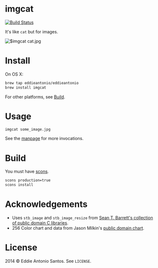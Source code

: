 # imgcat

[![Build Status](https://travis-ci.org/eddieantonio/imgcat.svg?branch=master)](https://travis-ci.org/eddieantonio/imgcat)

It's like `cat` but for images.

![$imgcat cat.jpg](http://eddieantonio.ca/imgcat/assets/8dc8c1cde5.png)

# Install

On OS X:

```sh
brew tap eddieantonio/eddieantonio
brew install imgcat
```

For other platforms, see [Build](#Build).

# Usage

```sh
imgcat some_image.jpg
```

See the [manpage](./doc/imgcat.1.md) for more invocations.

# Build

You must have [scons](http://www.scons.org/).

```sh
scons production=true
scons install
```

# Acknowledgements

 - Uses `stb_image` and `stb_image_resize` from [Sean T. Barrett's collection
   of public domain C libraries][stb].
 - 256 Color chart and data from Jason Milkin's [public domain chart][256svg].

[stb]: https://github.com/nothings/stb
[256svg]: https://gist.github.com/jasonm23/2868981

# License

2014 © Eddie Antonio Santos. See `LICENSE`.
